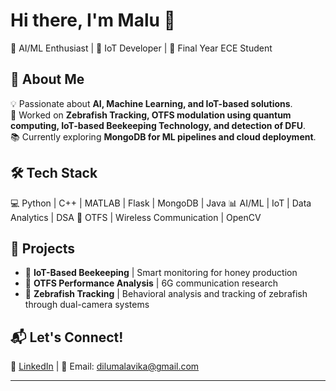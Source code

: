 # Hi there, I'm Malu 👋
🔹 AI/ML Enthusiast | 📡 IoT Developer | 🎯 Final Year ECE Student  

## 🚀 About Me  
💡 Passionate about **AI, Machine Learning, and IoT-based solutions**.  
🔬 Worked on **Zebrafish Tracking, OTFS modulation using quantum computing, IoT-based Beekeeping Technology, and detection of DFU**.  
📚 Currently exploring **MongoDB for ML pipelines and cloud deployment**.  

## 🛠 Tech Stack  
💻 Python | C++ | MATLAB | Flask | MongoDB  | Java
📊 AI/ML | IoT | Data Analytics  | DSA
📡 OTFS | Wireless Communication | OpenCV  

## 📌 Projects  
- 🐝 **IoT-Based Beekeeping** | Smart monitoring for honey production  
- 🚀 **OTFS Performance Analysis** | 6G communication research  
- 🎥 **Zebrafish Tracking** | Behavioral analysis and tracking of zebrafish through dual-camera systems  

## 📬 Let's Connect!  
💼 [LinkedIn]([https://www.linkedin.com/in/malavika-dilu/) |  📧 Email: dilumalavika@gmail.com  

---
